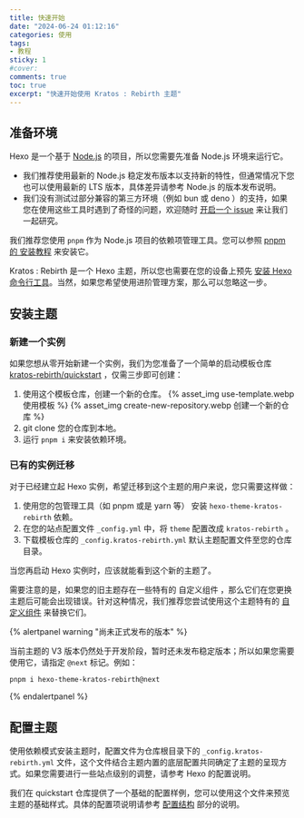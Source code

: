 ```yaml
---
title: 快速开始
date: "2024-06-24 01:12:16"
categories: 使用
tags:
- 教程
sticky: 1
#cover:
comments: true
toc: true
excerpt: "快速开始使用 Kratos : Rebirth 主题"
---
```

## 准备环境

Hexo 是一个基于 [Node.js] 的项目，所以您需要先准备 Node.js 环境来运行它。
- 我们推荐使用最新的 Node.js 稳定发布版本以支持新的特性，但通常情况下您也可以使用最新的 LTS 版本，具体差异请参考 Node.js 的版本发布说明。
- 我们没有测试过部分兼容的第三方环境（例如 bun 或 deno ）的支持，如果您在使用这些工具时遇到了奇怪的问题，欢迎随时 [开启一个 issue] 来让我们一起研究。

我们推荐您使用 `pnpm` 作为 Node.js 项目的依赖项管理工具。您可以参照 [pnpm 的 安装教程] 来安装它。

Kratos : Rebirth 是一个 Hexo 主题，所以您也需要在您的设备上预先 [安装 Hexo 命令行工具]。当然，如果您希望使用进阶管理方案，那么可以忽略这一步。

[Node.js]: https://nodejs.org/
[开启一个 issue]: https://github.com/Candinya/Kratos-Rebirth/issues/new/choose
[pnpm 的 安装教程]: https://pnpm.io/zh/installation
[安装 Hexo 命令行工具]: https://hexo.io/zh-cn/docs/

## 安装主题

### 新建一个实例

如果您想从零开始新建一个实例，我们为您准备了一个简单的启动模板仓库 [kratos-rebirth/quickstart] ，仅需三步即可创建：

1. 使用这个模板仓库，创建一个新的仓库。
    {% asset_img use-template.webp 使用模板 %}
    {% asset_img create-new-repository.webp 创建一个新的仓库 %}
2. git clone 您的仓库到本地。
3. 运行 `pnpm i` 来安装依赖环境。

[kratos-rebirth/quickstart]: https://github.com/kratos-rebirth/quickstart

### 已有的实例迁移

对于已经建立起 Hexo 实例，希望迁移到这个主题的用户来说，您只需要这样做：

1. 使用您的包管理工具（如 pnpm 或是 yarn 等） 安装 `hexo-theme-kratos-rebirth` 依赖。
2. 在您的站点配置文件 `_config.yml` 中，将 `theme` 配置改成 `kratos-rebirth` 。
3. 下载模板仓库的 `_config.kratos-rebirth.yml` 默认主题配置文件至您的仓库目录。

当您再启动 Hexo 实例时，应该就能看到这个新的主题了。

需要注意的是，如果您的旧主题存在一些特有的 自定义组件 ，那么它们在您更换主题后可能会出现错误。针对这种情况，我们推荐您尝试使用这个主题特有的 [自定义组件] 来替换它们。

[自定义组件]: /posts/custom-components/

{% alertpanel warning "尚未正式发布的版本" %}

当前主题的 V3 版本仍然处于开发阶段，暂时还未发布稳定版本；所以如果您需要使用它，请指定 `@next` 标记。例如：

```shell
pnpm i hexo-theme-kratos-rebirth@next
```

{% endalertpanel %}

## 配置主题

使用依赖模式安装主题时，配置文件为仓库根目录下的 `_config.kratos-rebirth.yml` 文件，这个文件结合主题内置的底层配置共同确定了主题的呈现方式。如果您需要进行一些站点级别的调整，请参考 Hexo 的配置说明。

我们在 quickstart 仓库提供了一个基础的配置样例，您可以使用这个文件来预览主题的基础样式。具体的配置项说明请参考 [配置结构] 部分的说明。

[配置结构]: /posts/configurations/
